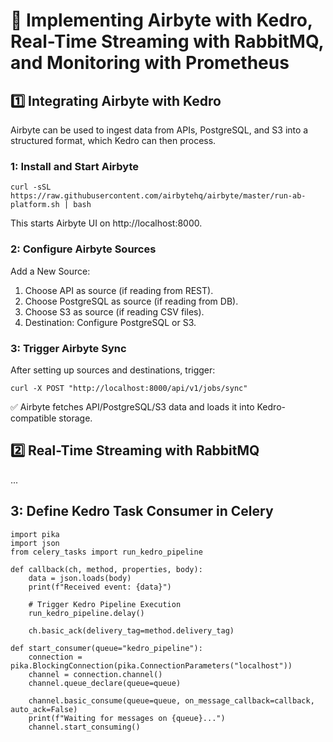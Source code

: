 # 🚀 Implementing Airbyte with Kedro, Real-Time Streaming with RabbitMQ, and Monitoring with Prometheus
## 1️⃣ Integrating Airbyte with Kedro
Airbyte can be used to ingest data from APIs, PostgreSQL, and S3 into a structured format, which Kedro can then process.

### 1: Install and Start Airbyte
```commandline
curl -sSL https://raw.githubusercontent.com/airbytehq/airbyte/master/run-ab-platform.sh | bash
```
This starts Airbyte UI on http://localhost:8000.


### 2: Configure Airbyte Sources
Add a New Source:
1. Choose API as source (if reading from REST).
2. Choose PostgreSQL as source (if reading from DB).
3. Choose S3 as source (if reading CSV files).
4. Destination: Configure PostgreSQL or S3.

### 3: Trigger Airbyte Sync
After setting up sources and destinations, trigger:
```commandline
curl -X POST "http://localhost:8000/api/v1/jobs/sync"
```

✅ Airbyte fetches API/PostgreSQL/S3 data and loads it into Kedro-compatible storage.

## 2️⃣ Real-Time Streaming with RabbitMQ
...

## 3: Define Kedro Task Consumer in Celery

```commandline
import pika
import json
from celery_tasks import run_kedro_pipeline

def callback(ch, method, properties, body):
    data = json.loads(body)
    print(f"Received event: {data}")

    # Trigger Kedro Pipeline Execution
    run_kedro_pipeline.delay()

    ch.basic_ack(delivery_tag=method.delivery_tag)

def start_consumer(queue="kedro_pipeline"):
    connection = pika.BlockingConnection(pika.ConnectionParameters("localhost"))
    channel = connection.channel()
    channel.queue_declare(queue=queue)

    channel.basic_consume(queue=queue, on_message_callback=callback, auto_ack=False)
    print(f"Waiting for messages on {queue}...")
    channel.start_consuming()

```
